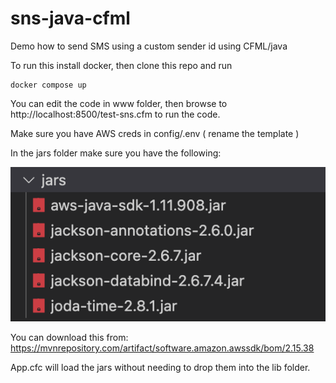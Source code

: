# sns-java-cfml
Demo how to send SMS using a custom sender id using CFML/java

To run this install docker, then clone this repo and run

```
docker compose up
```

You can edit the code in www folder, then browse to http://localhost:8500/test-sns.cfm to run the code.

Make sure you have AWS creds in config/.env  ( rename the template )

In the jars folder make sure you have the following:

![jars](jars.png "Jars")

You can download this from:  https://mvnrepository.com/artifact/software.amazon.awssdk/bom/2.15.38

App.cfc will load the jars without needing to drop them into the lib folder.